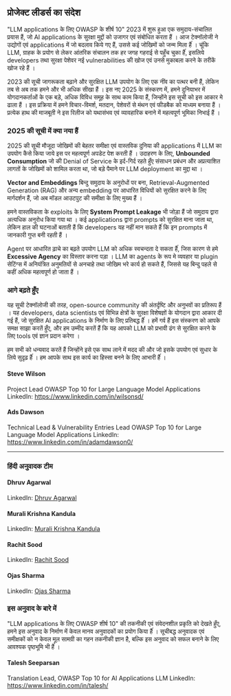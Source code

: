 ## प्रोजेक्ट लीडर्स का संदेश

"LLM applications के  लिए OWASP के  शीर्ष 10" 2023 में शुरू हुआ एक समुदाय-संचालित प्रयास हैं, जो AI applications के   सुरक्षा मुद्दों को उजागर एवं संबोधित करता हैं । आज टेक्नॉलोजी ने उद्योगों एवं applications में जो बदलाव किये गए हैं, उससे कई जोखिमों को जन्म मिला हैंं । चूंकि LLM, ग्राहक के प्रयोग से लेकर आंतरिक संचालन तक हर जगह गहराई से पहुँच चुका हैंं, इसलिये developers तथा सुरक्षा पेशेवर नई vulnerabilities की खोज एवं  उनसे मुकाबला  करने  के  तरीकें  खोज  रहे  हैं ।

2023 की सूची जागरूकता बढ़ाने और सुरक्षित LLM उपयोग के  लिए एक नींव का पत्थर बनी हैं, लेकिन तब से अब तक हमने और भी अधिक सीखा हैं । इस नए 2025 के  संस्करण में, हमने दुनियाभर में योगदानकर्ताओं के  एक बड़े, अधिक विविध समूह के  साथ काम किया हैं, जिन्होंने  इस सूची को इस आकार मे ढाला हैं । इस प्रक्रिया में हमने विचार-विमर्श, मतदान, पेशेवरों  से मंथन एवं फीडबैक को  माध्यम बनाया हैं । प्रत्येक हाथ की माजबूती ने इस रिलीज को यथासंभव एवं व्यावहारिक 
 बनाने  में  महत्वपूर्ण  भूमिका  निभाई  हैं ।

### 2025 की सूची में क्या नया हैं

2025 की सूची मौजूदा जोखिमों की बेहतर समीक्षा एवं वास्तविक दुनिया की applications में LLM का उपयोग कैसे किया जाये इस पर महत्वपूर्ण अपडेट पेश करती हैं । उदाहरण के  लिए, **Unbounded Consumption** जो की Denial of Service के  इर्द-गिर्द रहते हुँए संसाधन प्रबंधन और अप्रत्याशित लागतों के  जोखिमों को शामिल करता था, जो बड़े पैमाने पर LLM deployment का मुद्दा था ।

**Vector and Embeddings** बिन्दु समुदाय के  अनुरोधों पर बना, Retrieval-Augmented Generation (RAG) और अन्य embedding पर आधारित विधियों को सुरक्षित करने के  लिए मार्गदर्शन हैं, जो अब मॉडल आउटपुट की समीक्षा के  लिए मुख्य हैं ।

हमने वास्तविकता के  exploits के  लिए **System Prompt Leakage** भी जोड़ा हैं जो समुदाय द्वारा अत्यधिक अनुरोध किया गया था । कई applications द्वारा prompts को सुरक्षित माना जाता था, लेकिन हाल की घटनाओं बताती हैं कि developers यह नहीं मान सकते हैंं कि इन prompts में जानकारी गुप्त बनी रहती हैं ।

Agent पर आधारित ढ़ाचे का बढ़ते उपयोग LLM को अधिक स्वचन्दता दे सकता हैंं, जिस कारण से हमे **Excessive Agency** का विस्तार करना पड़ा । LLM का agents के  रूप मे व्यवहार या plugin सेटिंग्स में अनियंत्रित अनुमतियों से अनचाहे तथा जोखिम भरे कार्य हो सकते हैं, जिससे यह बिन्दु पहले से कहीं अधिक महत्वपूर्ण हो जाता हैं ।

### आगे बढ़ते हुँए

यह सूची टेक्नॉलोजी की तरह, open-source community की अंतर्दृष्टि और अनुभवों का प्रतिरूप हैं । यह developers, data scientists एवं विभिन्न क्षेत्रों के  सुरक्षा विशेषज्ञों के  योगदान द्वारा आकार दी गई हैं, जो सुरक्षित AI applications के  निर्माण के  लिए प्रतिबद्ध हैंं । हमें गर्व हैं इस संस्करण को आपके  समक्ष साझा करतें हुँए, और हम उम्मीद करतें हैं कि यह आपको LLM को प्रभावी ढंग से सुरक्षित करने के  लिए tools एवं ज्ञान प्रदान करेगा ।

हम सभी को धन्यवाद करतें हैं जिन्होंने इसे एक साथ लाने में मदद की और जो इसके  उपयोग एवं सुधार के  लिये सुदृढ़ हैंं । हम आपके  साथ इस कार्य का हिस्सा बनने के  लिए आभारी हैंं ।


#### Steve Wilson
Project Lead
OWASP Top 10 for Large Language Model Applications
LinkedIn: https://www.linkedin.com/in/wilsonsd/

#### Ads Dawson
Technical Lead & Vulnerability Entries Lead
OWASP Top 10 for Large Language Model Applications
LinkedIn: https://www.linkedin.com/in/adamdawson0/

---

### हिंदी अनुवादक टीम

#### Dhruv Agarwal
LinkedIn: [Dhruv Agarwal](https://www.linkedin.com/in/dhruwen/)

#### Murali Krishna Kandula
LinkedIn: [Murali Krishna Kandula](https://www.linkedin.com/in/mkkandula/)

#### Rachit Sood
LinkedIn: [Rachit Sood](https://www.linkedin.com/in/sn4kecharmer/)

#### Ojas Sharma
LinkedIn: [Ojas Sharma](https://www.linkedin.com/in/ojas-sharma-179948201/)

### इस अनुवाद के बारे में
"LLM applications के  लिए OWASP शीर्ष 10" की तकनीकी एवं संवेदनशील प्रकृति  को देखते हुँए, हमने इस अनुवाद के  निर्माण में केवल  मानव अनुवादकों का प्रयोग किया हैंं । सूचीबद्ध अनुवादक एवं समीक्षकों को न केवल  मूल सामग्री का गहन तकनीकी ज्ञान है, बल्कि इस अनुवाद को सफल बनाने के  लिए आवश्यक पृष्ठभूमि भी हैंं ।

#### Talesh Seeparsan
Translation Lead, OWASP Top 10 for AI Applications LLM
LinkedIn: https://www.linkedin.com/in/talesh/
